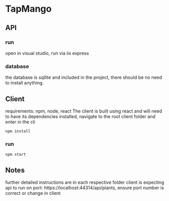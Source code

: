 # TapMango

## API

### run
open in visual studio, run via iis express

### database
the database is sqllite and included in the project, there should be no need to install anything.

## Client
requirements:
npm, node, react
The client is built using react and will need to have its dependencies installed, navigate to the root client folder and enter in the cli
```
npm install
```

### run
```
npm start
```

## Notes
further detailed instructions are in each respective folder
client is expecting api to run on port: https://localhost:44314/api/plants, ensure port number is correct or change in client
